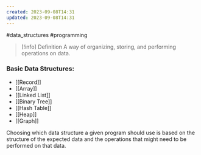 ```yaml
---
created: 2023-09-08T14:31
updated: 2023-09-08T14:31
---
```

#data_structures #programming 

>[!info] Definition
>A way of organizing, storing, and performing operations on data.

### Basic Data Structures:
- [[Record]]
- [[Array]]
- [[Linked List]]
- [[Binary Tree]]
- [[Hash Table]]
- [[Heap]]
- [[Graph]]

Choosing which data structure a given program should use is based on the structure of the expected data and the operations that might need to be performed on that data.